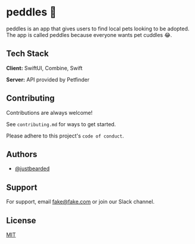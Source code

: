
# peddles 🐶

peddles is an app that gives users to find local pets looking to be adopted. The app is called peddles because everyone wants pet cuddles 😂. 

## Tech Stack

**Client:** SwiftUI, Combine, Swift

**Server:** API provided by Petfinder


## Contributing

Contributions are always welcome!

See `contributing.md` for ways to get started.

Please adhere to this project's `code of conduct`.


## Authors

- [@justbearded](https://github.com/justBearded)


## Support

For support, email fake@fake.com or join our Slack channel.


## License

[MIT](https://choosealicense.com/licenses/mit/)

